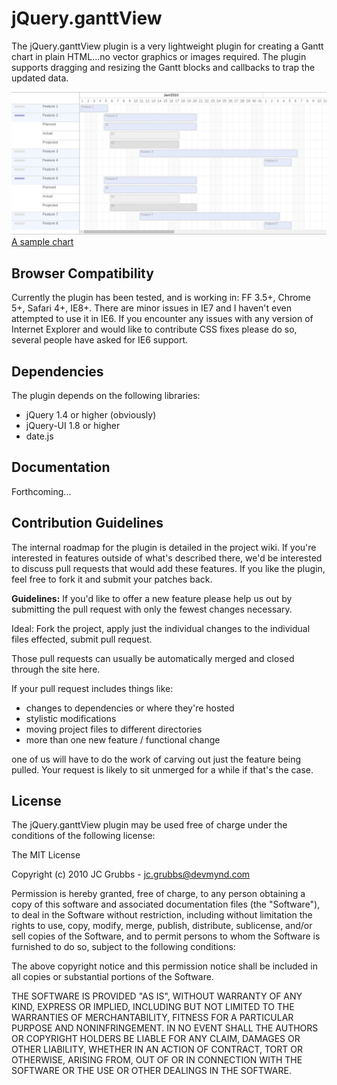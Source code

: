 jQuery.ganttView
================

The jQuery.ganttView plugin is a very lightweight plugin for creating a Gantt chart in plain HTML...no vector graphics or images required.  The plugin supports dragging and resizing the Gantt blocks and callbacks to trap the updated data.

[![Sample Gantt](https://raw.githubusercontent.com/kidjapa/jquery.ganttView/master/example/jquery-ganttview-new.png) A sample chart](http://thegrubbsian.github.io/jquery.ganttView/example/index.html)


Browser Compatibility
---------------------
Currently the plugin has been tested, and is working in: FF 3.5+, Chrome 5+, Safari 4+, IE8+.  There are minor issues in IE7 and I haven't even attempted to use it in IE6.  If you encounter any issues with any version of Internet Explorer and would like to contribute CSS fixes please do so, several people have asked for IE6 support.


Dependencies
------------
The plugin depends on the following libraries:

- jQuery 1.4 or higher (obviously)
- jQuery-UI 1.8 or higher
- date.js


Documentation
-------------
Forthcoming...


Contribution Guidelines
------------
The internal roadmap for the plugin is detailed in the project wiki. If you're interested in features outside of what's described there, we'd be interested to discuss pull requests that would add these features.  If you like the plugin, feel free to fork it and submit your patches back.

**Guidelines:** If you'd like to offer a new feature please help us out by submitting the pull request with only the fewest changes necessary. 

Ideal: Fork the project, apply just the individual changes to the individual files effected, submit pull request. 

Those pull requests can usually be automatically merged and closed through the site here. 

If your pull request includes things like:

- changes to dependencies or where they're hosted
- stylistic modifications
- moving project files to different directories
- more than one new feature / functional change

one of us will have to do the work of carving out just the feature being pulled. Your request is likely to sit unmerged for a while if that's the case. 


License
-------
The jQuery.ganttView plugin may be used free of charge under the conditions 
of the following license:

The MIT License

Copyright (c) 2010 JC Grubbs - jc.grubbs@devmynd.com

Permission is hereby granted, free of charge, to any person obtaining a copy
of this software and associated documentation files (the "Software"), to deal
in the Software without restriction, including without limitation the rights
to use, copy, modify, merge, publish, distribute, sublicense, and/or sell
copies of the Software, and to permit persons to whom the Software is
furnished to do so, subject to the following conditions:

The above copyright notice and this permission notice shall be included in
all copies or substantial portions of the Software.

THE SOFTWARE IS PROVIDED "AS IS", WITHOUT WARRANTY OF ANY KIND, EXPRESS OR
IMPLIED, INCLUDING BUT NOT LIMITED TO THE WARRANTIES OF MERCHANTABILITY,
FITNESS FOR A PARTICULAR PURPOSE AND NONINFRINGEMENT. IN NO EVENT SHALL THE
AUTHORS OR COPYRIGHT HOLDERS BE LIABLE FOR ANY CLAIM, DAMAGES OR OTHER
LIABILITY, WHETHER IN AN ACTION OF CONTRACT, TORT OR OTHERWISE, ARISING FROM,
OUT OF OR IN CONNECTION WITH THE SOFTWARE OR THE USE OR OTHER DEALINGS IN
THE SOFTWARE.
